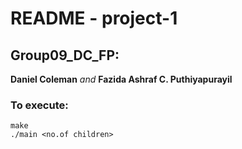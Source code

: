 # README - project-1
## Group09_DC_FP:
__Daniel Coleman__ *and* __Fazida Ashraf C. Puthiyapurayil__

### To execute:
    make
    ./main <no.of children>
